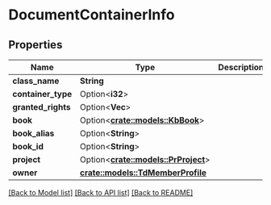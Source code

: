 # DocumentContainerInfo

## Properties

Name | Type | Description | Notes
------------ | ------------- | ------------- | -------------
**class_name** | **String** |  | 
**container_type** | Option<**i32**> |  | [optional]
**granted_rights** | Option<**Vec<String>**> |  | [optional]
**book** | Option<[**crate::models::KbBook**](KB_Book.md)> |  | [optional]
**book_alias** | Option<**String**> |  | [optional]
**book_id** | Option<**String**> |  | [optional]
**project** | Option<[**crate::models::PrProject**](PR_Project.md)> |  | [optional]
**owner** | [**crate::models::TdMemberProfile**](TD_MemberProfile.md) |  | 

[[Back to Model list]](../README.md#documentation-for-models) [[Back to API list]](../README.md#documentation-for-api-endpoints) [[Back to README]](../README.md)


